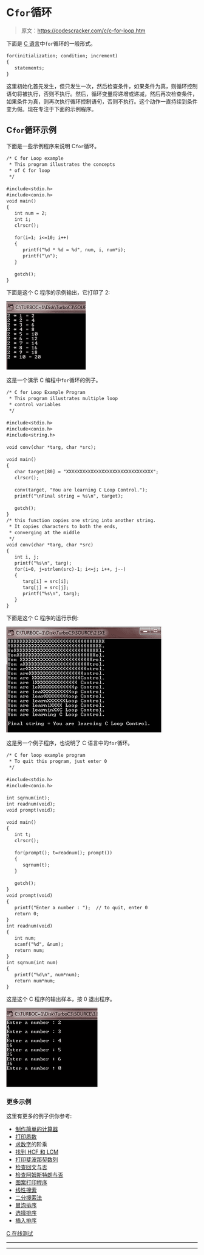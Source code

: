 # C`for`循环

> 原文：<https://codescracker.com/c/c-for-loop.htm>

下面是 [C 语言](/c/index.htm)中`for`循环的一般形式。

```
for(initialization; condition; increment)
{
   statements;
}
```

这里初始化首先发生，但只发生一次，然后检查条件，如果条件为真，则循环控制语句将被执行，否则不执行。然后，循环变量将递增或递减，然后再次检查条件，如果条件为真，则再次执行循环控制语句，否则不执行。这个动作一直持续到条件变为假。现在专注于下面的示例程序。

## C`for`循环示例

下面是一些示例程序来说明 C`for`循环。

```
/* C for Loop example
 * This program illustrates the concepts
 * of C for loop
 */

#include<stdio.h>
#include<conio.h>
void main()
{
   int num = 2;
   int i;
   clrscr();

   for(i=1; i<=10; i++)
   {
      printf("%d * %d = %d", num, i, num*i);
      printf("\n");
   }

   getch();
}
```

下面是这个 C 程序的示例输出，它打印了 2:

![c for loops](img/d08ed2b4e22450463a89b7802e145125.png)

这是一个演示 C 编程中`for`循环的例子。

```
/* C for Loop Example Program
 * This program illustrates multiple loop
 * control variables
 */

#include<stdio.h>
#include<conio.h>
#include<string.h>

void conv(char *targ, char *src);

void main()
{
   char target[80] = "XXXXXXXXXXXXXXXXXXXXXXXXXXXXXXXX";
   clrscr();

   conv(target, "You are learning C Loop Control.");
   printf("\nFinal string = %s\n", target);

   getch();
}
/* this function copies one string into another string.
 * It copies characters to both the ends,
 * converging at the middle
 */
void conv(char *targ, char *src)
{
   int i, j;
   printf("%s\n", targ);
   for(i=0, j=strlen(src)-1; i<=j; i++, j--)
   {
      targ[i] = src[i];
      targ[j] = src[j];
      printf("%s\n", targ);
   }
}
```

下面是这个 C 程序的运行示例:

![c for loop](img/ec69c8c498c0277d3826cbc74a25f046.png)

这是另一个例子程序，也说明了 C 语言中的`for`循环。

```
/* C for loop example program
 * To quit this program, just enter 0
 */

#include<stdio.h>
#include<conio.h>

int sqrnum(int);
int readnum(void);
void prompt(void);

void main()
{
   int t;
   clrscr();

   for(prompt(); t=readnum(); prompt())
   {
      sqrnum(t);
   }

   getch();
}
void prompt(void)
{
   printf("Enter a number : ");  // to quit, enter 0
   return 0;
}
int readnum(void)
{
   int num;
   scanf("%d", &num);
   return num;
}
int sqrnum(int num)
{
   printf("%d\n", num*num);
   return num*num;
}
```

这是这个 C 程序的输出样本，按 0 退出程序。

![c for loop control](img/f9e60b709a9f81d526e2bf6cee4e42e8.png)

### 更多示例

这里有更多的例子供你参考:

*   [制作简单的计算器](/c/program/c-program-make-calculator.htm)
*   [打印质数](/c/program/c-program-print-prime-numbers.htm)
*   [求数字](/c/program/c-program-find-factorial.htm)的阶乘
*   [找到 HCF 和 LCM](/c/program/c-program-find-hcf-lcm.htm)
*   [打印斐波那契数列](/c/program/c-program-print-fabonacci-series.htm)
*   [检查回文与否](/c/program/c-program-palindrome-number.htm)
*   [检查阿姆斯特朗与否](/c/program/c-program-find-armstrong-number.htm)
*   [图案打印程序](/c/program/c-program-print-star-pyramid-patterns.htm)
*   [线性搜索](/c/program/c-program-linear-search.htm)
*   [二分搜索法](/c/program/c-program-binary-search.htm)
*   [冒泡排序](/c/program/c-program-bubble-sort.htm)
*   [选择排序](/c/program/c-program-selection-sort.htm)
*   [插入排序](/c/program/c-program-Insertion-sort.htm)

[C 在线测试](/exam/showtest.php?subid=2)

* * *

* * *